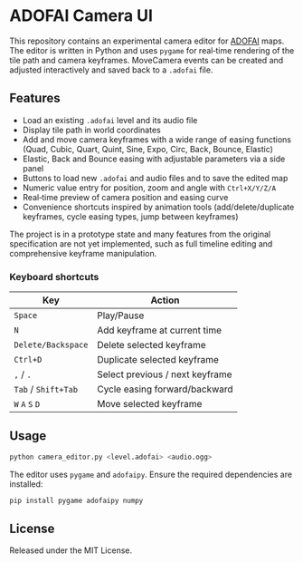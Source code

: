 # ADOFAI Camera UI

This repository contains an experimental camera editor for [ADOFAI](https://store.steampowered.com/app/977950/A_Dance_of_Fire_and_Ice/) maps.  The editor is written in Python and uses `pygame` for real‑time rendering of the tile path and camera keyframes.  MoveCamera events can be created and adjusted interactively and saved back to a `.adofai` file.

## Features

* Load an existing `.adofai` level and its audio file
* Display tile path in world coordinates
* Add and move camera keyframes with a wide range of easing functions
  (Quad, Cubic, Quart, Quint, Sine, Expo, Circ, Back, Bounce, Elastic)
* Elastic, Back and Bounce easing with adjustable parameters via a side panel
* Buttons to load new `.adofai` and audio files and to save the edited map
* Numeric value entry for position, zoom and angle with `Ctrl+X/Y/Z/A`
* Real‑time preview of camera position and easing curve
* Convenience shortcuts inspired by animation tools (add/delete/duplicate
  keyframes, cycle easing types, jump between keyframes)

The project is in a prototype state and many features from the original
specification are not yet implemented, such as full timeline editing and
comprehensive keyframe manipulation.

### Keyboard shortcuts

| Key | Action |
| --- | ------ |
| `Space` | Play/Pause |
| `N` | Add keyframe at current time |
| `Delete/Backspace` | Delete selected keyframe |
| `Ctrl+D` | Duplicate selected keyframe |
| `,` / `.` | Select previous / next keyframe |
| `Tab` / `Shift+Tab` | Cycle easing forward/backward |
| `W` `A` `S` `D` | Move selected keyframe |

## Usage

```bash
python camera_editor.py <level.adofai> <audio.ogg>
```

The editor uses `pygame` and `adofaipy`.  Ensure the required dependencies are
installed:

```bash
pip install pygame adofaipy numpy
```

## License

Released under the MIT License.
